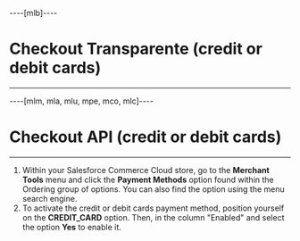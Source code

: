 ----[mlb]----
# Checkout Transparente (credit or debit cards)

------------
----[mlm, mla, mlu, mpe, mco, mlc]----
# Checkout API (credit or debit cards)

------------

1. Within your Salesforce Commerce Cloud store, go to the **Merchant Tools** menu and click the **Payment Methods** option found within the Ordering group of options. You can also find the option using the menu search engine.
2. To activate the credit or debit cards payment method, position yourself on the **CREDIT_CARD** option. Then, in the column "Enabled" and select the option **Yes** to enable it.
